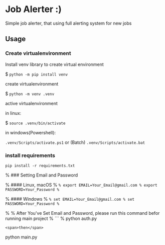 # Job Alerter :)

Simple job alerter, that using full alerting system for new jobs

## Usage

### Create virtualenvironment

Install venv library to create virtual environment

$ ``` python -m pip install venv ```

create virtualenvironment

$ ``` python -m venv .venv ```

active virtualenvironment

in linux:

$ ``` source .venv/bin/activate ```

in windows(Powershell):

``` .venv/Scripts/activate.ps1 ``` or (Batch) ``` .venv/Scripts/activate.bat ```

### install requirements

``` pip install -r requirements.txt ```



% ### Setting Email and Password

% #### <span>Linux, macOS</span>
% ```
% export EMAIL=Your_Email@gmail.com
% export PASSWORD=Your_Password
% ```

% #### <span>Windows</span>
% ```
% set EMAIL=Your_Email@gmail.com
% set PASSWORD=Your_Password
% ```

% % <span>After You've Set Email and Password, please run this command befor running main project</span>
% ```
% python auth.py
```
<span>then</span>
```
python main.py
```